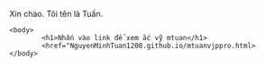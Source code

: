 Xin chào. Tôi tên là Tuấn.
<!DOCTYPE html>
<html>
	
	<body>
			<h1>Nhấn vào link để xem ắc vỹ mtuan</h1>
			<href="NguyenMinhTuan1208.github.io/mtuanvjppro.html>
	</body>
</html>
